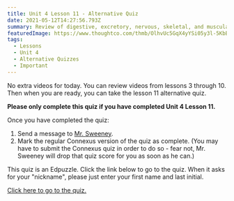 ```yaml
---
title: Unit 4 Lesson 11 - Alternative Quiz
date: 2021-05-12T14:27:56.793Z
summary: Review of digestive, excretory, nervous, skeletal, and muscular systems.
featuredImage: https://www.thoughtco.com/thmb/OlhvUc5GqX4yYSi05y3l-5KbBII=/1735x976/smart/filters:no_upscale()/human-body-systems-illustration-944672566-5c45045946e0fb0001b18c41.jpg
tags:
  - Lessons
  - Unit 4
  - Alternative Quizzes
  - Important
---
```

No extra videos for today. You can review videos from lessons 3 through 10. Then when you are ready, you can take [](https://edpuzzle.com/assignments/609be8d8c9bd6f4129cd86dc/watch)the lesson 11 alternative quiz.

**Please only complete this quiz if you have completed Unit 4 Lesson 11.**

Once you have completed the quiz:

1. Send a message to [Mr. Sweeney](https://www.connexus.com/webmail?hideHeader=true/#/composemessage?idWebuser=2786770).
2. Mark the regular Connexus version of the quiz as complete. (You may have to submit the Connexus quiz in order to do so - fear not, Mr. Sweeney will drop that quiz score for you as soon as he can.)

This quiz is an Edpuzzle. Click the link below to go to the quiz. When it asks for your "nickname", please just enter your first name and last initial.

[Click here to go to the quiz.](https://edpuzzle.com/assignments/609be8d8c9bd6f4129cd86dc/watch)